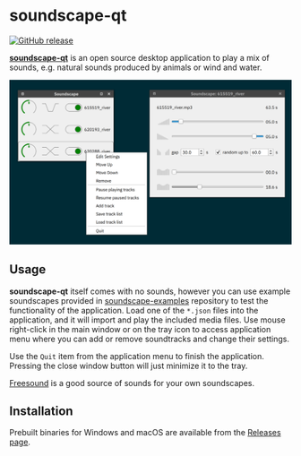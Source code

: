 # soundscape-qt

[![GitHub release](https://img.shields.io/github/release/ddanilov/soundscape-qt)](https://github.com/ddanilov/soundscape-qt/releases/)

[**soundscape-qt**](https://github.com/ddanilov/soundscape-qt) is an open source
desktop application to play a mix of sounds, e.g. natural sounds produced by
animals or wind and water.

![](screenshots/overview.png)

## Usage

**soundscape-qt** itself comes with no sounds, however you can use example
soundscapes provided in
[soundscape-examples](https://github.com/ddanilov/soundscape-examples)
repository to test the functionality of the application. Load one of the
`*.json` files into the application, and it will import and play the included
media files. Use mouse right-click in the main window or on the tray icon to
access application menu where you can add or remove soundtracks and change their
settings.

Use the `Quit` item from the application menu to finish the application.
Pressing the close window button will just minimize it to the tray.

[Freesound](https://freesound.org/) is a good source of sounds for your own
soundscapes.

## Installation

Prebuilt binaries for Windows and macOS are available from the
[Releases page](https://github.com/ddanilov/soundscape-qt/releases).

